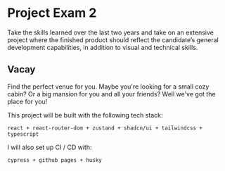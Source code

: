 # Project Exam 2

Take the skills learned over the last two years and take on an extensive project where the finished product should reflect the candidate’s general development capabilities, in addition to visual and technical skills.

## Vacay

Find the perfect venue for you. Maybe you're looking for a small cozy cabin? Or a big mansion for you and all your friends? Well we've got the place for you!

This project will be built with the following tech stack:

```
react + react-router-dom + zustand + shadcn/ui + tailwindcss + typescript
```

I will also set up CI / CD with:

```
cypress + github pages + husky
```
